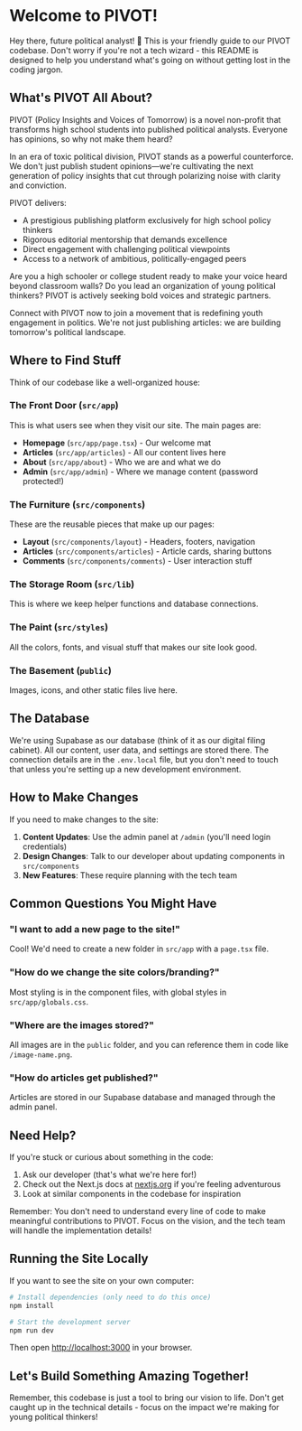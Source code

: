 # Welcome to PIVOT!

Hey there, future political analyst! 👋 This is your friendly guide to our PIVOT codebase. Don't worry if you're not a tech wizard - this README is designed to help you understand what's going on without getting lost in the coding jargon.

## What's PIVOT All About?

PIVOT (Policy Insights and Voices of Tomorrow) is a novel non-profit that transforms high school students into published political analysts. Everyone has opinions, so why not make them heard?

In an era of toxic political division, PIVOT stands as a powerful counterforce. We don't just publish student opinions—we're cultivating the next generation of policy insights that cut through polarizing noise with clarity and conviction.

PIVOT delivers:
- A prestigious publishing platform exclusively for high school policy thinkers
- Rigorous editorial mentorship that demands excellence
- Direct engagement with challenging political viewpoints
- Access to a network of ambitious, politically-engaged peers

Are you a high schooler or college student ready to make your voice heard beyond classroom walls? Do you lead an organization of young political thinkers? PIVOT is actively seeking bold voices and strategic partners.

Connect with PIVOT now to join a movement that is redefining youth engagement in politics. We're not just publishing articles: we are building tomorrow's political landscape.

## Where to Find Stuff

Think of our codebase like a well-organized house:

### The Front Door (`src/app`)
This is what users see when they visit our site. The main pages are:
- **Homepage** (`src/app/page.tsx`) - Our welcome mat
- **Articles** (`src/app/articles`) - All our content lives here
- **About** (`src/app/about`) - Who we are and what we do
- **Admin** (`src/app/admin`) - Where we manage content (password protected!)

### The Furniture (`src/components`)
These are the reusable pieces that make up our pages:
- **Layout** (`src/components/layout`) - Headers, footers, navigation
- **Articles** (`src/components/articles`) - Article cards, sharing buttons
- **Comments** (`src/components/comments`) - User interaction stuff

### The Storage Room (`src/lib`)
This is where we keep helper functions and database connections.

### The Paint (`src/styles`)
All the colors, fonts, and visual stuff that makes our site look good.

### The Basement (`public`)
Images, icons, and other static files live here.

## The Database

We're using Supabase as our database (think of it as our digital filing cabinet). All our content, user data, and settings are stored there. The connection details are in the `.env.local` file, but you don't need to touch that unless you're setting up a new development environment.

## How to Make Changes

If you need to make changes to the site:

1. **Content Updates**: Use the admin panel at `/admin` (you'll need login credentials)
2. **Design Changes**: Talk to our developer about updating components in `src/components`
3. **New Features**: These require planning with the tech team

## Common Questions You Might Have

### "I want to add a new page to the site!"
Cool! We'd need to create a new folder in `src/app` with a `page.tsx` file.

### "How do we change the site colors/branding?"
Most styling is in the component files, with global styles in `src/app/globals.css`.

### "Where are the images stored?"
All images are in the `public` folder, and you can reference them in code like `/image-name.png`.

### "How do articles get published?"
Articles are stored in our Supabase database and managed through the admin panel.

## Need Help?

If you're stuck or curious about something in the code:
1. Ask our developer (that's what we're here for!)
2. Check out the Next.js docs at [nextjs.org](https://nextjs.org) if you're feeling adventurous
3. Look at similar components in the codebase for inspiration

Remember: You don't need to understand every line of code to make meaningful contributions to PIVOT. Focus on the vision, and the tech team will handle the implementation details!

## Running the Site Locally

If you want to see the site on your own computer:

```bash
# Install dependencies (only need to do this once)
npm install

# Start the development server
npm run dev
```

Then open [http://localhost:3000](http://localhost:3000) in your browser.

## Let's Build Something Amazing Together!

Remember, this codebase is just a tool to bring our vision to life. Don't get caught up in the technical details - focus on the impact we're making for young political thinkers!
